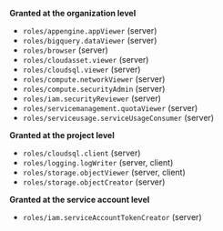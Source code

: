 **Granted at the organization level**

 * `roles/appengine.appViewer` (server)
 * `roles/bigquery.dataViewer` (server)
 * `roles/browser` (server)
 * `roles/cloudasset.viewer` (server)
 * `roles/cloudsql.viewer` (server)
 * `roles/compute.networkViewer` (server)
 * `roles/compute.securityAdmin` (server)
 * `roles/iam.securityReviewer` (server)
 * `roles/servicemanagement.quotaViewer` (server)
 * `roles/serviceusage.serviceUsageConsumer` (server)

**Granted at the project level**

 * `roles/cloudsql.client` (server)
 * `roles/logging.logWriter` (server, client)
 * `roles/storage.objectViewer` (server, client)
 * `roles/storage.objectCreator` (server)

**Granted at the service account level**

 * `roles/iam.serviceAccountTokenCreator` (server)
